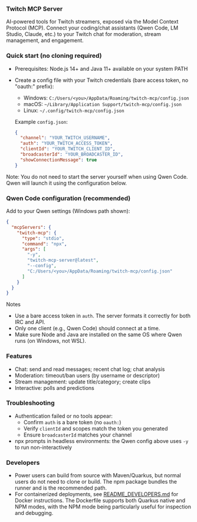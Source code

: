 ### Twitch MCP Server

AI-powered tools for Twitch streamers, exposed via the Model Context Protocol (MCP). Connect your coding/chat assistants (Qwen Code, LM Studio, Claude, etc.) to your Twitch chat for moderation, stream management, and engagement.

### Quick start (no cloning required)
- Prerequisites: Node.js 14+ and Java 11+ available on your system PATH
- Create a config file with your Twitch credentials (bare access token, no "oauth:" prefix):
  - Windows: `C:/Users/<you>/AppData/Roaming/twitch-mcp/config.json`
  - macOS: `~/Library/Application Support/twitch-mcp/config.json`
  - Linux: `~/.config/twitch-mcp/config.json`

  Example `config.json`:
  ```json
  {
    "channel": "YOUR_TWITCH_USERNAME",
    "auth": "YOUR_TWITCH_ACCESS_TOKEN",  
    "clientId": "YOUR_TWITCH_CLIENT_ID",
    "broadcasterId": "YOUR_BROADCASTER_ID",
    "showConnectionMessage": true
  }
  ```

Note: You do not need to start the server yourself when using Qwen Code. Qwen will launch it using the configuration below.

### Qwen Code configuration (recommended)
Add to your Qwen settings (Windows path shown):
```json
{
  "mcpServers": {
    "twitch-mcp": {
      "type": "stdio",
      "command": "npx",
      "args": [
        "-y",
        "twitch-mcp-server@latest",
        "--config",
        "C:/Users/<you>/AppData/Roaming/twitch-mcp/config.json"
      ]
    }
  }
}
```

Notes
- Use a bare access token in `auth`. The server formats it correctly for both IRC and API.
- Only one client (e.g., Qwen Code) should connect at a time.
- Make sure Node and Java are installed on the same OS where Qwen runs (on Windows, not WSL).

### Features
- Chat: send and read messages; recent chat log; chat analysis
- Moderation: timeout/ban users (by username or descriptor)
- Stream management: update title/category; create clips
- Interactive: polls and predictions

### Troubleshooting
- Authentication failed or no tools appear:
  - Confirm `auth` is a bare token (no `oauth:`)
  - Verify `clientId` and scopes match the token you generated
  - Ensure `broadcasterId` matches your channel
- npx prompts in headless environments: the Qwen config above uses `-y` to run non-interactively

### Developers
- Power users can build from source with Maven/Quarkus, but normal users do not need to clone or build. The npm package bundles the runner and is the recommended path.
- For containerized deployments, see [README_DEVELOPERS.md](README_DEVELOPERS.md) for Docker instructions. The Dockerfile supports both Quarkus native and NPM modes, with the NPM mode being particularly useful for inspection and debugging.
